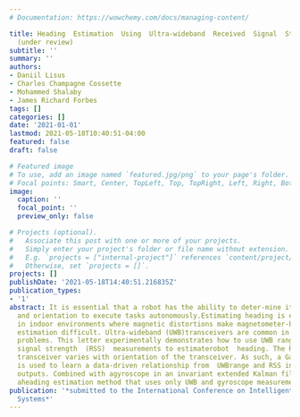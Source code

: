 ```yaml
---
# Documentation: https://wowchemy.com/docs/managing-content/

title: Heading  Estimation  Using  Ultra-wideband  Received  Signal  Strength and  Gaussian  Processes
  (under review)
subtitle: ''
summary: ''
authors:
- Daniil Lisus
- Charles Champagne Cossette
- Mohammed Shalaby
- James Richard Forbes
tags: []
categories: []
date: '2021-01-01'
lastmod: 2021-05-18T10:40:51-04:00
featured: false
draft: false

# Featured image
# To use, add an image named `featured.jpg/png` to your page's folder.
# Focal points: Smart, Center, TopLeft, Top, TopRight, Left, Right, BottomLeft, Bottom, BottomRight.
image:
  caption: ''
  focal_point: ''
  preview_only: false

# Projects (optional).
#   Associate this post with one or more of your projects.
#   Simply enter your project's folder or file name without extension.
#   E.g. `projects = ["internal-project"]` references `content/project/deep-learning/index.md`.
#   Otherwise, set `projects = []`.
projects: []
publishDate: '2021-05-18T14:40:51.216835Z'
publication_types:
- '1'
abstract: It is essential that a robot has the ability to deter-mine its position
  and orientation to execute tasks autonomously.Estimating heading is especially challenging
  in indoor environments where magnetic distortions make magnetometer-based heading
  estimation difficult. Ultra-wideband (UWB)transceivers are common in indoor localization
  problems. This letter experimentally demonstrates how to use UWB range and received
  signal strength  (RSS)  measurements to estimaterobot  heading. The RSS of a UWB
  transceiver varies with orientation of the transceiver. As such, a Gaussian process(GP)
  is used to learn a data-driven relationship from  UWBrange and RSS inputs to orientation
  outputs. Combined with agyroscope in an invariant extended Kalman filter, this realizes
  aheading estimation method that uses only UWB and gyroscope measurements.
publication: '*submitted to the International Conference on Intelligent Robots and
  Systems*'
---
```

